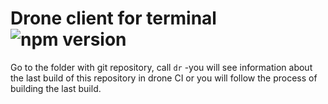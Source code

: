 # Drone client for terminal ![npm version](https://img.shields.io/npm/v/drone-client.svg)

Go to the folder with git repository, call ```dr``` -you will see information about the last build of this repository in drone CI or you will follow the process of building the last build.

